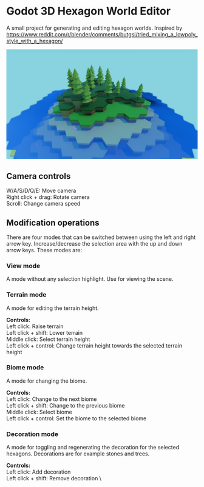 # Godot 3D Hexagon World Editor

A small project for generating and editing hexagon worlds. Inspired by https://www.reddit.com/r/blender/comments/butgsi/tried_mixing_a_lowpoly_style_with_a_hexagon/

![Example](example.png)

## Camera controls
W/A/S/D/Q/E: Move camera \
Right click + drag: Rotate camera \
Scroll: Change camera speed

## Modification operations
There are four modes that can be switched between using the left and right arrow key. Increase/decrease the selection area with the up and down arrow keys. These modes are:

### View mode
A mode without any selection highlight. Use for viewing the scene.

### Terrain mode
A mode for editing the terrain height.

**Controls:** \
Left click: Raise terrain \
Left click + shift: Lower terrain \
Middle click: Select terrain height \
Left click + control: Change terrain height towards the selected terrain height

### Biome mode
A mode for changing the biome.

**Controls:** \
Left click: Change to the next biome \
Left click + shift: Change to the previous biome \
Middle click: Select biome \
Left click + control: Set the biome to the selected biome

### Decoration mode
A mode for toggling and regenerating the decoration for the selected hexagons. Decorations are for example stones and trees.

**Controls:** \
Left click: Add decoration \
Left click + shift: Remove decoration \